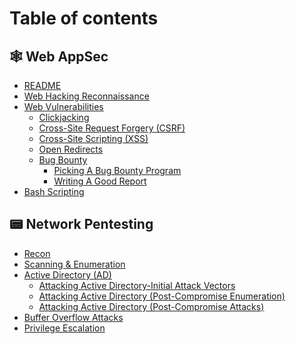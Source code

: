 # Table of contents

## 🕸 Web AppSec

* [README](README.md)
* [Web Hacking Reconnaissance](<web-appsec/Web Hacking Reconnaissance.md>)
* [Web Vulnerabilities](<web-appsec/Web Vulnerabilities/README.md>)
  * [Clickjacking](<web-appsec/Web Vulnerabilities/clickjacking.md>)
  * [Cross-Site Request Forgery (CSRF)](<web-appsec/Web Vulnerabilities/cross-site-request-forgery-csrf.md>)
  * [Cross-Site Scripting (XSS)](<web-appsec/Web Vulnerabilities/cross-site-scripting-xss.md>)
  * [Open Redirects](<web-appsec/Web Vulnerabilities/open-redirects.md>)
  * [Bug Bounty](<web-appsec/Bug Bounty/README.md>)
    * [Picking A Bug Bounty Program](<web-appsec/Bug Bounty/Picking A Bug Bounty Program.md>)
    * [Writing A Good Report](<web-appsec/Bug Bounty/Writing A Good Report.md>)
* [Bash Scripting](web-appsec/bash-scripting.md)

## 📟 Network Pentesting

* [Recon](network-pentesting/recon.md)
* [Scanning & Enumeration](network-pentesting/scanning-and-enumeration.md)
* [Active Directory (AD)](<network-pentesting/Active Directory (AD)/README.md>)
  * [Attacking Active Directory-Initial Attack Vectors](<network-pentesting/Active Directory (AD)/attacking-active-directory-initial-attack-vectors.md>)
  * [Attacking Active Directory (Post-Compromise Enumeration)](<network-pentesting/Active Directory (AD)/attacking-active-directory-post-compromise-enumeration.md>)
  * [Attacking Active Directory (Post-Compromise Attacks)](<network-pentesting/Active Directory (AD)/attacking-active-directory-post-compromise-attacks.md>)
* [Buffer Overflow Attacks](network-pentesting/buffer-overflow-attacks.md)
* [Privilege Escalation](network-pentesting/privilege-escalation.md)
